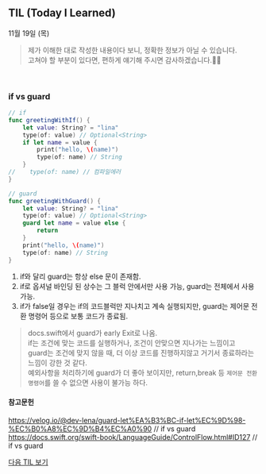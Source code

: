 ## TIL (Today I Learned)
11월 19일 (목)
> 제가 이해한 대로 작성한 내용이다 보니, 정확한 정보가 아닐 수 있습니다.   
고쳐야 할 부분이 있다면, 편하게 얘기해 주시면 감사하겠습니다.🙏🏻

<br/>

### if vs guard
```swift 
// if
func greetingWithIf() {
    let value: String? = "lina"
    type(of: value) // Optional<String>
    if let name = value {
        print("hello, \(name)")
        type(of: name) // String
    }
//    type(of: name) // 컴파일에러
}

// guard
func greetingWithGuard() {
    let value: String? = "lina"
    type(of: value) // Optional<String>
    guard let name = value else {
        return
    }
    print("hello, \(name)")
    type(of: name) // String
}
```
1. if와 달리 guard는 항상 else 문이 존재함.  
2. if로 옵셔널 바인딩 된 상수는 그 블럭 안에서만 사용 가능, guard는 전체에서 사용 가능.  
3. if가 false일 경우는 if의 코드블럭만 지나치고 계속 실행되지만, guard는 제어문 전환 명령어 등으로 보통 코드가 종료됨. 
> docs.swift에서 guard가 early Exit로 나옴.  
if는 조건에 맞는 코드를 실행하거나, 조건이 안맞으면 지나가는 느낌이고  
guard는 조건에 맞지 않을 때, 더 이상 코드를 진행하지않고 거기서 종료하라는 느낌이 강한 것 같다.  
예외사항을 처리하기에 guard가 더 좋아 보이지만, return,break 등 `제어문 전환 명령어`를 쓸 수 없으면 사용이 불가능 하다.  

#### 참고문헌
https://velog.io/@dev-lena/guard-let%EA%B3%BC-if-let%EC%9D%98-%EC%B0%A8%EC%9D%B4%EC%A0%90 // if vs guard
https://docs.swift.org/swift-book/LanguageGuide/ControlFlow.html#ID127 // if vs guard  


[다음 TIL 보기](https://github.com/lina0322/yagom_iOS_camp/blob/main/TIL/2020_11/2020_11_20.md)
